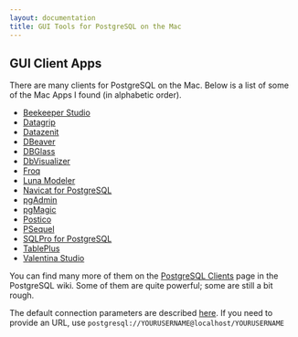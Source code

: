 ```yaml
---
layout: documentation
title: GUI Tools for PostgreSQL on the Mac
---
```


## GUI Client Apps

There are many clients for PostgreSQL on the Mac. Below is a list of some of the Mac Apps I found (in alphabetic order).

- [Beekeeper Studio](https://www.beekeeperstudio.io)
- [Datagrip](https://www.jetbrains.com/datagrip/)
- [Datazenit](https://datazenit.com/)
- [DBeaver](http://dbeaver.jkiss.org/)
- [DBGlass](http://dbglass.web-pal.com)
- [DbVisualizer](https://www.dbvis.com/)
- [Froq](https://www.colourful-apps.com/products/mac/froq)
- [Luna Modeler](https://www.datensen.com)
- [Navicat for PostgreSQL](http://www.navicat.com/products/navicat-for-postgresql)
- [pgAdmin](http://pgadmin.org/)
- [pgMagic](https://pgmagic.app/)
- [Postico](https://eggerapps.at/postico/)
- [PSequel](http://www.psequel.com)
- [SQLPro for PostgreSQL](http://www.hankinsoft.com/SQLProPostgres/)
- [TablePlus](https://tableplus.io)
- [Valentina Studio](http://www.valentina-db.com/en/valentina-studio-overview)

You can find many more of them on the [PostgreSQL Clients](https://wiki.postgresql.org/wiki/PostgreSQL_Clients) page in the PostgreSQL wiki. Some of them are quite powerful; some are still a bit rough.

The default connection parameters are described [here](../).
If you need to provide an URL, use `postgresql://YOURUSERNAME@localhost/YOURUSERNAME`
